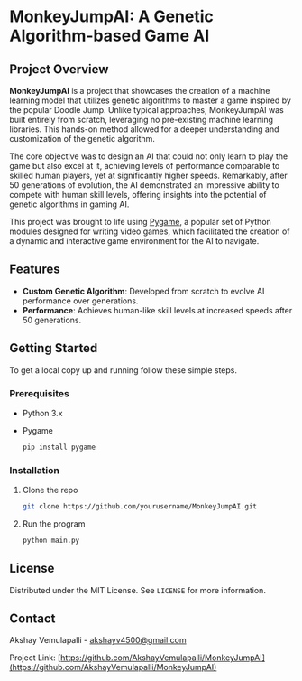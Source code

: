 # MonkeyJumpAI: A Genetic Algorithm-based Game AI

## Project Overview

**MonkeyJumpAI** is a project that showcases the creation of a machine learning model that utilizes genetic algorithms to master a game inspired by the popular Doodle Jump. Unlike typical approaches, MonkeyJumpAI was built entirely from scratch, leveraging no pre-existing machine learning libraries. This hands-on method allowed for a deeper understanding and customization of the genetic algorithm.

The core objective was to design an AI that could not only learn to play the game but also excel at it, achieving levels of performance comparable to skilled human players, yet at significantly higher speeds. Remarkably, after 50 generations of evolution, the AI demonstrated an impressive ability to compete with human skill levels, offering insights into the potential of genetic algorithms in gaming AI.

This project was brought to life using [Pygame](https://www.pygame.org/), a popular set of Python modules designed for writing video games, which facilitated the creation of a dynamic and interactive game environment for the AI to navigate.

## Features

- **Custom Genetic Algorithm**: Developed from scratch to evolve AI performance over generations.
- **Performance**: Achieves human-like skill levels at increased speeds after 50 generations.

## Getting Started

To get a local copy up and running follow these simple steps.

### Prerequisites

- Python 3.x
- Pygame

  ```sh
  pip install pygame
  ```

### Installation

1. Clone the repo

   ```sh
   git clone https://github.com/yourusername/MonkeyJumpAI.git
   ```

2. Run the program

   ```sh
   python main.py
   ```

## License

Distributed under the MIT License. See `LICENSE` for more information.

## Contact

Akshay Vemulapalli - akshayv4500@gmail.com

Project Link: [https://github.com/AkshayVemulapalli/MonkeyJumpAI](https://github.com/AkshayVemulapalli/MonkeyJumpAI)
